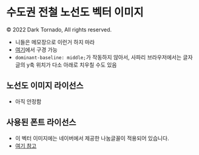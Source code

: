 # 수도권 전철 노선도 벡터 이미지
© 2022 Dark Tornado, All rights reserved.

* 니들은 메모장으로 이런거 하지 마라
* [여기](https://darktornado.github.io/MetroMapSVG/)에서 구경 가능
* `dominant-baseline: middle;`가 작동하지 않아서, 사파리 브라우저에서는 글자글의 y축 위치가 다소 아래로 치우칠 수도 있음

## 노선도 이미지 라이선스
* 아직 안정함

## 사용된 폰트 라이선스
* 이 벡터 이미지에는 네이버에서 제공한 나눔글꼴이 적용되어 있습니다.
* [여기 참고](./FontLicense.md)